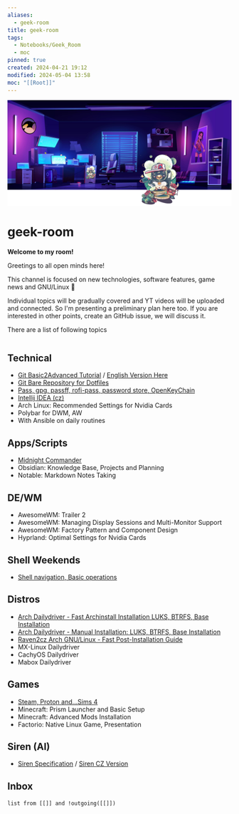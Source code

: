```yaml
---
aliases:
  - geek-room
title: geek-room
tags:
  - Notebooks/Geek_Room
  - moc
pinned: true
created: 2024-04-21 19:12
modified: 2024-05-04 13:58
moc: "[[Root]]"
---
```

![geek-room-banner](attachments/geek-room-banner.png)
# geek-room

**Welcome to my room!**

Greetings to all open minds here!

This channel is focused on new technologies, software features, game news and GNU/Linux :penguin:

Individual topics will be gradually covered and YT videos will be uploaded and connected. So I'm presenting a preliminary plan here too. If you are interested in other points, create an GitHub issue, we will discuss it.

There are a list of following topics
```table-of-contents
```
## Technical

* [Git Basic2Advanced Tutorial](git-tutorial/git-tutorial.md) / [English Version Here](git-tutorial-en/git-tutorial-en.md)
* [Git Bare Repository for Dotfiles](git-bare-repo/git-bare-repo.md)
* [Pass, gpg, passff, rofi-pass, password store, OpenKeyChain](pass-zx2c4/pass-zx2c4.md)
* [Intellij IDEA (cz)](intellij-idea-cz/intellij-idea-cz.md)
* Arch Linux: Recommended Settings for Nvidia Cards
* Polybar for DWM, AW
* With Ansible on daily routines
## Apps/Scripts

* [Midnight Commander](midnight-commander/midnight-commander.md)
* Obsidian: Knowledge Base, Projects and Planning
* Notable: Markdown Notes Taking
## DE/WM

* AwesomeWM: Trailer 2
* AwesomeWM: Managing Display Sessions and Multi-Monitor Support
* AwesomeWM: Factory Pattern and Component Design
* Hyprland: Optimal Settings for Nvidia Cards

## Shell Weekends

* [Shell navigation, Basic operations](shell-weekends-navigation-basics/shell-weekends-navigation-basics.md)

## Distros

* [Arch Dailydriver - Fast Archinstall Installation LUKS, BTRFS, Base Installation](arch-install-archinstall-luks-btrfs/arch-install-archinstall-luks-btrfs.md)
* [Arch Dailydriver - Manual Installation: LUKS, BTRFS, Base Installation](arch-install-luks-btrfs/arch-install-luks-btrfs.md)
* [Raven2cz Arch GNU/Linux - Fast Post-Installation Guide](arch-install-awesomewm/arch-install-awesomewm.md)
* MX-Linux Dailydriver
* CachyOS Dailydriver
* Mabox Dailydriver

## Games
* [Steam, Proton and...Sims 4](games-steam-proton/games-steam-proton.md)
* Minecraft: Prism Launcher and Basic Setup
* Minecraft: Advanced Mods Installation
* Factorio: Native Linux Game, Presentation

## Siren (AI)
* [Siren Specification](siren/siren.md) / [Siren CZ Version](siren-cz/siren-cz.md)

## Inbox
```dataview
list from [[]] and !outgoing([[]])
```